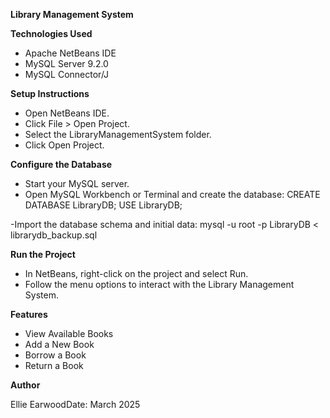**Library Management System**

**Technologies Used**

- Apache NetBeans IDE
- MySQL Server 9.2.0
- MySQL Connector/J

**Setup Instructions**

- Open NetBeans IDE.
- Click File > Open Project.
- Select the LibraryManagementSystem folder.
- Click Open Project.

**Configure the Database**

- Start your MySQL server.
- Open MySQL Workbench or Terminal and create the database:
  CREATE DATABASE LibraryDB;
USE LibraryDB;

-Import the database schema and initial data:
mysql -u root -p LibraryDB < librarydb_backup.sql

**Run the Project**
- In NetBeans, right-click on the project and select Run.
- Follow the menu options to interact with the Library Management System.

**Features**

- View Available Books
- Add a New Book
- Borrow a Book
- Return a Book

**Author**

Ellie EarwoodDate: March 2025
